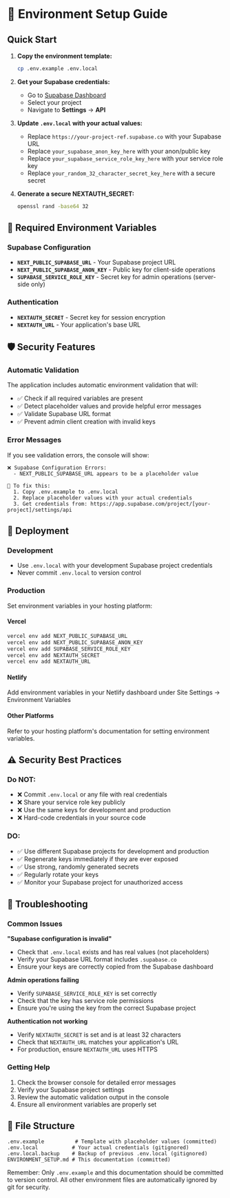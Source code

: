 # 🔐 Environment Setup Guide

## Quick Start

1. **Copy the environment template:**
   ```bash
   cp .env.example .env.local
   ```

2. **Get your Supabase credentials:**
   - Go to [Supabase Dashboard](https://app.supabase.com)
   - Select your project
   - Navigate to **Settings** → **API**

3. **Update `.env.local` with your actual values:**
   - Replace `https://your-project-ref.supabase.co` with your Supabase URL
   - Replace `your_supabase_anon_key_here` with your anon/public key
   - Replace `your_supabase_service_role_key_here` with your service role key
   - Replace `your_random_32_character_secret_key_here` with a secure secret

4. **Generate a secure NEXTAUTH_SECRET:**
   ```bash
   openssl rand -base64 32
   ```

## 🔑 Required Environment Variables

### Supabase Configuration
- **`NEXT_PUBLIC_SUPABASE_URL`** - Your Supabase project URL
- **`NEXT_PUBLIC_SUPABASE_ANON_KEY`** - Public key for client-side operations
- **`SUPABASE_SERVICE_ROLE_KEY`** - Secret key for admin operations (server-side only)

### Authentication
- **`NEXTAUTH_SECRET`** - Secret key for session encryption
- **`NEXTAUTH_URL`** - Your application's base URL

## 🛡️ Security Features

### Automatic Validation
The application includes automatic environment validation that will:
- ✅ Check if all required variables are present
- ✅ Detect placeholder values and provide helpful error messages
- ✅ Validate Supabase URL format
- ✅ Prevent admin client creation with invalid keys

### Error Messages
If you see validation errors, the console will show:
```
❌ Supabase Configuration Errors:
  - NEXT_PUBLIC_SUPABASE_URL appears to be a placeholder value
  
🔧 To fix this:
  1. Copy .env.example to .env.local
  2. Replace placeholder values with your actual credentials
  3. Get credentials from: https://app.supabase.com/project/[your-project]/settings/api
```

## 🚀 Deployment

### Development
- Use `.env.local` with your development Supabase project credentials
- Never commit `.env.local` to version control

### Production
Set environment variables in your hosting platform:

#### Vercel
```bash
vercel env add NEXT_PUBLIC_SUPABASE_URL
vercel env add NEXT_PUBLIC_SUPABASE_ANON_KEY
vercel env add SUPABASE_SERVICE_ROLE_KEY
vercel env add NEXTAUTH_SECRET
vercel env add NEXTAUTH_URL
```

#### Netlify
Add environment variables in your Netlify dashboard under Site Settings → Environment Variables

#### Other Platforms
Refer to your hosting platform's documentation for setting environment variables.

## ⚠️ Security Best Practices

### Do NOT:
- ❌ Commit `.env.local` or any file with real credentials
- ❌ Share your service role key publicly
- ❌ Use the same keys for development and production
- ❌ Hard-code credentials in your source code

### DO:
- ✅ Use different Supabase projects for development and production
- ✅ Regenerate keys immediately if they are ever exposed
- ✅ Use strong, randomly generated secrets
- ✅ Regularly rotate your keys
- ✅ Monitor your Supabase project for unauthorized access

## 🔧 Troubleshooting

### Common Issues

**"Supabase configuration is invalid"**
- Check that `.env.local` exists and has real values (not placeholders)
- Verify your Supabase URL format includes `.supabase.co`
- Ensure your keys are correctly copied from the Supabase dashboard

**Admin operations failing**
- Verify `SUPABASE_SERVICE_ROLE_KEY` is set correctly
- Check that the key has service role permissions
- Ensure you're using the key from the correct Supabase project

**Authentication not working**
- Verify `NEXTAUTH_SECRET` is set and is at least 32 characters
- Check that `NEXTAUTH_URL` matches your application's URL
- For production, ensure `NEXTAUTH_URL` uses HTTPS

### Getting Help

1. Check the browser console for detailed error messages
2. Verify your Supabase project settings
3. Review the automatic validation output in the console
4. Ensure all environment variables are properly set

## 📁 File Structure

```
.env.example          # Template with placeholder values (committed)
.env.local           # Your actual credentials (gitignored)
.env.local.backup    # Backup of previous .env.local (gitignored)
ENVIRONMENT_SETUP.md # This documentation (committed)
```

Remember: Only `.env.example` and this documentation should be committed to version control. All other environment files are automatically ignored by git for security.